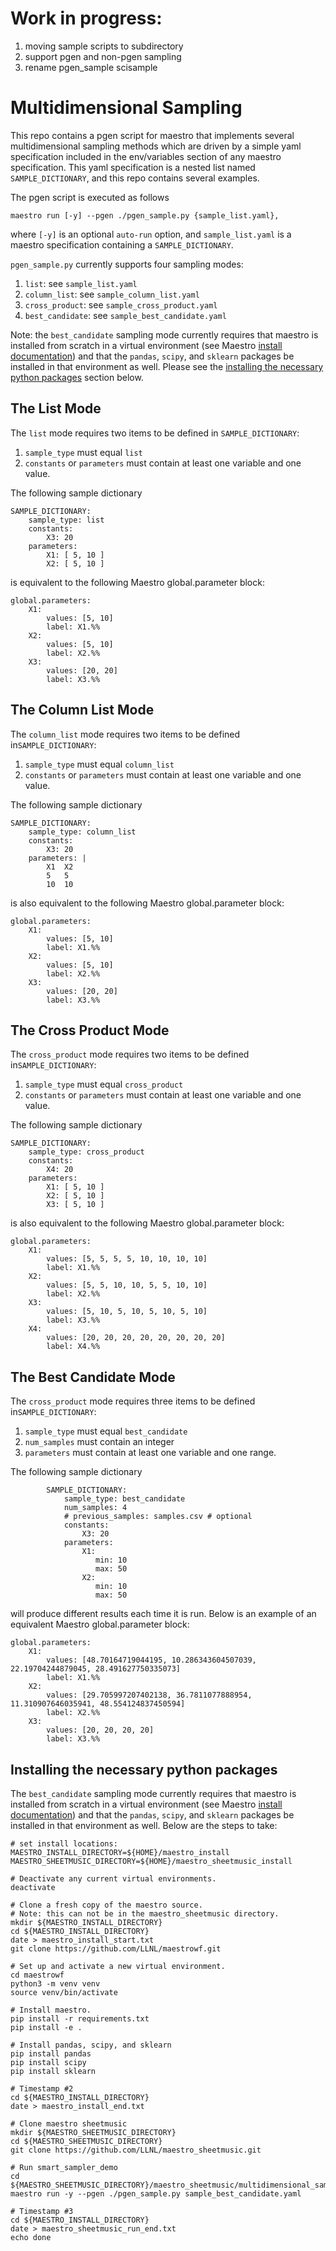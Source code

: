 # Work in progress:

1. moving sample scripts to subdirectory
1. support pgen and non-pgen sampling
1. rename pgen_sample scisample

# Multidimensional Sampling

This repo contains a pgen script for maestro that implements several
multidimensional sampling methods which are driven by a simple yaml
specification included in the env/variables section of any maestro
specification. This yaml specification is a nested list named
`SAMPLE_DICTIONARY`, and this repo contains several examples. 

The pgen script is executed as follows
 
```
maestro run [-y] --pgen ./pgen_sample.py {sample_list.yaml},
```

where `[-y]` is an optional `auto-run` option, and `sample_list.yaml` is a maestro specification containing a `SAMPLE_DICTIONARY`.  

`pgen_sample.py` currently supports four sampling modes:

1. `list`: see `sample_list.yaml`
1. `column_list`: see `sample_column_list.yaml`
1. `cross_product`: see `sample_cross_product.yaml`
1. `best_candidate`: see `sample_best_candidate.yaml`

Note: the `best_candidate` sampling mode currently requires that maestro is installed from scratch in a virtual environment (see Maestro [install documentation](https://github.com/LLNL/maestrowf#setting-up-your-python-environment)) and that the `pandas`, `scipy`, and `sklearn` packages be installed in that environment as well. Please see the [installing the necessary python packages](#installing-the-necessary-python-packages) section below. 

## The List Mode

The `list` mode requires two items to be defined
in `SAMPLE_DICTIONARY`:

1. `sample_type` must equal `list`
2. `constants` or `parameters` must contain at least one variable
and one value.

The following sample dictionary

```
SAMPLE_DICTIONARY:
    sample_type: list
    constants:
        X3: 20
    parameters:
        X1: [ 5, 10 ]
        X2: [ 5, 10 ]
```
is equivalent to the following Maestro global.parameter block:

```
global.parameters:
    X1:
        values: [5, 10]
        label: X1.%%
    X2:
        values: [5, 10]
        label: X2.%%
    X3:
        values: [20, 20]
        label: X3.%%

```

## The Column List Mode

The `column_list` mode requires two items to be defined
in`SAMPLE_DICTIONARY`:

1. `sample_type` must equal `column_list`
2. `constants` or `parameters` must contain at least one variable
and one value.

The following sample dictionary

```
SAMPLE_DICTIONARY:
    sample_type: column_list
    constants:
        X3: 20
    parameters: |
        X1  X2
        5   5
        10  10
```
is also equivalent to the following Maestro global.parameter block:

```
global.parameters:
    X1:
        values: [5, 10]
        label: X1.%%
    X2:
        values: [5, 10]
        label: X2.%%
    X3:
        values: [20, 20]
        label: X3.%%

```

## The Cross Product Mode

The `cross_product` mode requires two items to be defined
in`SAMPLE_DICTIONARY`:

1. `sample_type` must equal `cross_product`
2. `constants` or `parameters` must contain at least one variable
and one value.

The following sample dictionary

```
SAMPLE_DICTIONARY:
    sample_type: cross_product
    constants:
        X4: 20
    parameters:
        X1: [ 5, 10 ]
        X2: [ 5, 10 ]
        X3: [ 5, 10 ]
```
is also equivalent to the following Maestro global.parameter block:

```
global.parameters:
    X1:
        values: [5, 5, 5, 5, 10, 10, 10, 10]
        label: X1.%%
    X2:
        values: [5, 5, 10, 10, 5, 5, 10, 10]
        label: X2.%%
    X3:
        values: [5, 10, 5, 10, 5, 10, 5, 10]
        label: X3.%%
    X4:
        values: [20, 20, 20, 20, 20, 20, 20, 20]
        label: X4.%%

```


## The Best Candidate Mode

The `cross_product` mode requires three items to be defined
in`SAMPLE_DICTIONARY`:

1. `sample_type` must equal `best_candidate`
1. `num_samples` must contain an integer
2. `parameters` must contain at least one variable
and one range.

The following sample dictionary

```
        SAMPLE_DICTIONARY:
            sample_type: best_candidate
            num_samples: 4
            # previous_samples: samples.csv # optional
            constants:
                X3: 20
            parameters:
                X1:
                   min: 10
                   max: 50
                X2:
                   min: 10
                   max: 50
```
will produce different results each time it is run. Below is an example of an equivalent Maestro global.parameter block:

```
global.parameters:
    X1:
        values: [48.70164719044195, 10.286343604507039, 22.19704244879045, 28.491627750335073]
        label: X1.%%
    X2:
        values: [29.705997207402138, 36.7811077888954, 11.310907646035941, 48.554124837450594]
        label: X2.%%
    X3:
        values: [20, 20, 20, 20]
        label: X3.%%

```

## Installing the necessary python packages

The `best_candidate` sampling mode currently requires that maestro is installed from scratch in a virtual environment (see Maestro [install documentation](https://github.com/LLNL/maestrowf#setting-up-your-python-environment)) and that the `pandas`, `scipy`, and `sklearn` packages be installed in that environment as well. Below are the steps to take: 

```
# set install locations:
MAESTRO_INSTALL_DIRECTORY=${HOME}/maestro_install
MAESTRO_SHEETMUSIC_DIRECTORY=${HOME}/maestro_sheetmusic_install

# Deactivate any current virtual environments.
deactivate 

# Clone a fresh copy of the maestro source.
# Note: this can not be in the maestro_sheetmusic directory.
mkdir ${MAESTRO_INSTALL_DIRECTORY}
cd ${MAESTRO_INSTALL_DIRECTORY}
date > maestro_install_start.txt
git clone https://github.com/LLNL/maestrowf.git 

# Set up and activate a new virtual environment.
cd maestrowf
python3 -m venv venv
source venv/bin/activate

# Install maestro.
pip install -r requirements.txt
pip install -e .

# Install pandas, scipy, and sklearn
pip install pandas
pip install scipy
pip install sklearn

# Timestamp #2
cd ${MAESTRO_INSTALL_DIRECTORY}
date > maestro_install_end.txt

# Clone maestro sheetmusic
mkdir ${MAESTRO_SHEETMUSIC_DIRECTORY}
cd ${MAESTRO_SHEETMUSIC_DIRECTORY}
git clone https://github.com/LLNL/maestro_sheetmusic.git 

# Run smart_sampler_demo
cd ${MAESTRO_SHEETMUSIC_DIRECTORY}/maestro_sheetmusic/multidimensional_sampling
maestro run -y --pgen ./pgen_sample.py sample_best_candidate.yaml

# Timestamp #3
cd ${MAESTRO_INSTALL_DIRECTORY}
date > maestro_sheetmusic_run_end.txt
echo done
```

